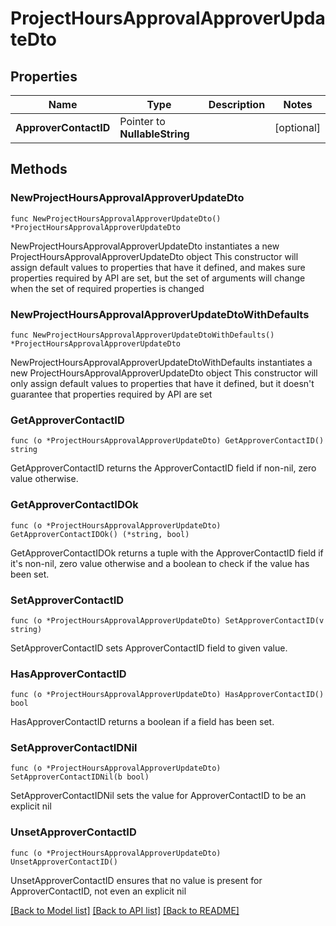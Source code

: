 # ProjectHoursApprovalApproverUpdateDto

## Properties

Name | Type | Description | Notes
------------ | ------------- | ------------- | -------------
**ApproverContactID** | Pointer to **NullableString** |  | [optional] 

## Methods

### NewProjectHoursApprovalApproverUpdateDto

`func NewProjectHoursApprovalApproverUpdateDto() *ProjectHoursApprovalApproverUpdateDto`

NewProjectHoursApprovalApproverUpdateDto instantiates a new ProjectHoursApprovalApproverUpdateDto object
This constructor will assign default values to properties that have it defined,
and makes sure properties required by API are set, but the set of arguments
will change when the set of required properties is changed

### NewProjectHoursApprovalApproverUpdateDtoWithDefaults

`func NewProjectHoursApprovalApproverUpdateDtoWithDefaults() *ProjectHoursApprovalApproverUpdateDto`

NewProjectHoursApprovalApproverUpdateDtoWithDefaults instantiates a new ProjectHoursApprovalApproverUpdateDto object
This constructor will only assign default values to properties that have it defined,
but it doesn't guarantee that properties required by API are set

### GetApproverContactID

`func (o *ProjectHoursApprovalApproverUpdateDto) GetApproverContactID() string`

GetApproverContactID returns the ApproverContactID field if non-nil, zero value otherwise.

### GetApproverContactIDOk

`func (o *ProjectHoursApprovalApproverUpdateDto) GetApproverContactIDOk() (*string, bool)`

GetApproverContactIDOk returns a tuple with the ApproverContactID field if it's non-nil, zero value otherwise
and a boolean to check if the value has been set.

### SetApproverContactID

`func (o *ProjectHoursApprovalApproverUpdateDto) SetApproverContactID(v string)`

SetApproverContactID sets ApproverContactID field to given value.

### HasApproverContactID

`func (o *ProjectHoursApprovalApproverUpdateDto) HasApproverContactID() bool`

HasApproverContactID returns a boolean if a field has been set.

### SetApproverContactIDNil

`func (o *ProjectHoursApprovalApproverUpdateDto) SetApproverContactIDNil(b bool)`

 SetApproverContactIDNil sets the value for ApproverContactID to be an explicit nil

### UnsetApproverContactID
`func (o *ProjectHoursApprovalApproverUpdateDto) UnsetApproverContactID()`

UnsetApproverContactID ensures that no value is present for ApproverContactID, not even an explicit nil

[[Back to Model list]](../README.md#documentation-for-models) [[Back to API list]](../README.md#documentation-for-api-endpoints) [[Back to README]](../README.md)


